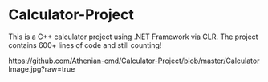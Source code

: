 # Calculator-Project

This is a C++ calculator project using .NET Framework via CLR. The project contains 600+ lines of code and still counting!

https://github.com/Athenian-cmd/Calculator-Project/blob/master/Calculator Image.jpg?raw=true

